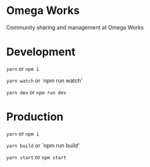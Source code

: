 # Omega Works
Community sharing and management at Omega Works

# Development
`yarn` or `npm i`

`yarn watch` or `npm run watch'

`yarn dev` or `npm run dev`


# Production
`yarn` or `npm i`

`yarn build` or `npm run build'

`yarn start` or `npm start`


